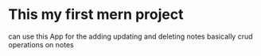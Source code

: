 # This my first mern project<br/>
<p>can use this App for the adding updating and deleting notes basically crud operations on notes</p>
